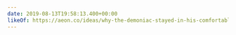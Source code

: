 ```yaml
---
date: 2019-08-13T19:58:13.400+00:00
likeOf: https://aeon.co/ideas/why-the-demoniac-stayed-in-his-comfortable-corner-of-hell
---
```

